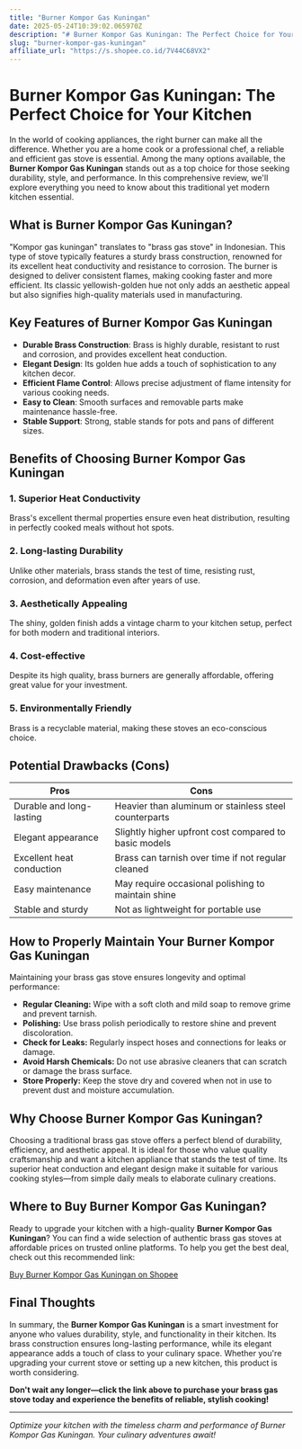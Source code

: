 ```yaml
---
title: "Burner Kompor Gas Kuningan"
date: 2025-05-24T10:39:02.065970Z
description: "# Burner Kompor Gas Kuningan: The Perfect Choice for Your Kitchen..."
slug: "burner-kompor-gas-kuningan"
affiliate_url: "https://s.shopee.co.id/7V44C68VX2"
---
```

# Burner Kompor Gas Kuningan: The Perfect Choice for Your Kitchen

In the world of cooking appliances, the right burner can make all the difference. Whether you are a home cook or a professional chef, a reliable and efficient gas stove is essential. Among the many options available, the **Burner Kompor Gas Kuningan** stands out as a top choice for those seeking durability, style, and performance. In this comprehensive review, we'll explore everything you need to know about this traditional yet modern kitchen essential.

## What is Burner Kompor Gas Kuningan?

"Kompor gas kuningan" translates to "brass gas stove" in Indonesian. This type of stove typically features a sturdy brass construction, renowned for its excellent heat conductivity and resistance to corrosion. The burner is designed to deliver consistent flames, making cooking faster and more efficient. Its classic yellowish-golden hue not only adds an aesthetic appeal but also signifies high-quality materials used in manufacturing.

## Key Features of Burner Kompor Gas Kuningan

- **Durable Brass Construction**: Brass is highly durable, resistant to rust and corrosion, and provides excellent heat conduction.
- **Elegant Design**: Its golden hue adds a touch of sophistication to any kitchen decor.
- **Efficient Flame Control**: Allows precise adjustment of flame intensity for various cooking needs.
- **Easy to Clean**: Smooth surfaces and removable parts make maintenance hassle-free.
- **Stable Support**: Strong, stable stands for pots and pans of different sizes.

## Benefits of Choosing Burner Kompor Gas Kuningan

### 1. Superior Heat Conductivity
Brass's excellent thermal properties ensure even heat distribution, resulting in perfectly cooked meals without hot spots.

### 2. Long-lasting Durability
Unlike other materials, brass stands the test of time, resisting rust, corrosion, and deformation even after years of use.

### 3. Aesthetically Appealing
The shiny, golden finish adds a vintage charm to your kitchen setup, perfect for both modern and traditional interiors.

### 4. Cost-effective
Despite its high quality, brass burners are generally affordable, offering great value for your investment.

### 5. Environmentally Friendly
Brass is a recyclable material, making these stoves an eco-conscious choice.

## Potential Drawbacks (Cons)

| Pros | Cons |
|-------|--------|
| Durable and long-lasting | Heavier than aluminum or stainless steel counterparts |
| Elegant appearance | Slightly higher upfront cost compared to basic models |
| Excellent heat conduction | Brass can tarnish over time if not regular cleaned |
| Easy maintenance | May require occasional polishing to maintain shine |
| Stable and sturdy | Not as lightweight for portable use |

## How to Properly Maintain Your Burner Kompor Gas Kuningan

Maintaining your brass gas stove ensures longevity and optimal performance:

- **Regular Cleaning:** Wipe with a soft cloth and mild soap to remove grime and prevent tarnish.
- **Polishing:** Use brass polish periodically to restore shine and prevent discoloration.
- **Check for Leaks:** Regularly inspect hoses and connections for leaks or damage.
- **Avoid Harsh Chemicals:** Do not use abrasive cleaners that can scratch or damage the brass surface.
- **Store Properly:** Keep the stove dry and covered when not in use to prevent dust and moisture accumulation.

## Why Choose Burner Kompor Gas Kuningan?

Choosing a traditional brass gas stove offers a perfect blend of durability, efficiency, and aesthetic appeal. It is ideal for those who value quality craftsmanship and want a kitchen appliance that stands the test of time. Its superior heat conduction and elegant design make it suitable for various cooking styles—from simple daily meals to elaborate culinary creations.

## Where to Buy Burner Kompor Gas Kuningan?

Ready to upgrade your kitchen with a high-quality **Burner Kompor Gas Kuningan**? You can find a wide selection of authentic brass gas stoves at affordable prices on trusted online platforms. To help you get the best deal, check out this recommended link:

[Buy Burner Kompor Gas Kuningan on Shopee](https://s.shopee.co.id/7V44C68VX2)

## Final Thoughts

In summary, the **Burner Kompor Gas Kuningan** is a smart investment for anyone who values durability, style, and functionality in their kitchen. Its brass construction ensures long-lasting performance, while its elegant appearance adds a touch of class to your culinary space. Whether you're upgrading your current stove or setting up a new kitchen, this product is worth considering.

**Don't wait any longer—click the link above to purchase your brass gas stove today and experience the benefits of reliable, stylish cooking!**

---

*Optimize your kitchen with the timeless charm and performance of Burner Kompor Gas Kuningan. Your culinary adventures await!*